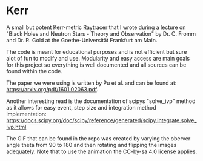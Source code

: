 # Kerr
A small but potent Kerr-metric Raytracer that I wrote during a lecture on "Black Holes and Neutron Stars - Theory and Observation" by Dr. C. Fromm and Dr. R. Gold at the Goethe-Universität Frankfurt am Main.

The code is meant for educational purposes and is not efficient but sure alot of fun to modify and use.
Modularity and easy access are main goals for this project so everything is well documented and all sources can be found within the code.

The paper we were using is written by Pu et al. and can be found at: https://arxiv.org/pdf/1601.02063.pdf.

Another interesting read is the documentation of scipys "solve_ivp" method as it allows for easy event, step size and integration method implementation: https://docs.scipy.org/doc/scipy/reference/generated/scipy.integrate.solve_ivp.html

The GIF that can be found in the repo was created by varying the oberver angle theta from 90 to 180 and then rotating and flipping the images adequately. Note that to use the animation the CC-by-sa 4.0 license applies.
